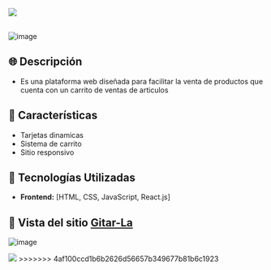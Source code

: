   <img src="https://user-images.githubusercontent.com/73097560/115834477-dbab4500-a447-11eb-908a-139a6edaec5c.gif"><br><br>
 
 
![image](https://github.com/user-attachments/assets/649f2ff3-ac5e-41c1-ae31-ce30e23b9be0)


## 🌐 Descripción
 
- Es una plataforma web diseñada para facilitar la venta de productos que cuenta con un carrito de ventas de articulos

## 🚀 Características

-  Tarjetas dinamicas 
-  Sistema de carrito 
-  Sitio responsivo 

## 🔧 Tecnologías Utilizadas

- **Frontend:** [HTML, CSS, JavaScript, React.js]


## 🚀 Vista del sitio [Gitar-La ](https://guitarla-carritocompras.netlify.app) <br>  
 
![image](https://github.com/user-attachments/assets/550c4b64-8b0b-4d42-ad7c-98b38c90a47a)
 
 <img src="https://user-images.githubusercontent.com/73097560/115834477-dbab4500-a447-11eb-908a-139a6edaec5c.gif">
>>>>>>> 4af100ccd1b6b2626d56657b349677b81b6c1923
